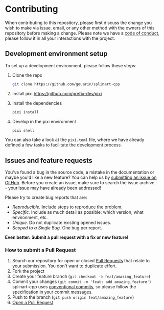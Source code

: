# Contributing

When contributing to this repository, please first discuss the change you wish to make via issue, email, or any other method with the owners of this repository before making a change.
Please note we have a [code of conduct](CODE_OF_CONDUCT.md), please follow it in all your interactions with the project.

## Development environment setup

To set up a development environment, please follow these steps:

1. Clone the repo

   ```sh
   git clone https://github.com/gouarin/splinart-cpp
   ```

2. Install pixi
    https://github.com/prefix-dev/pixi

3. Install the dependencies
   ```bash
   pixi install
   ```

4. Develop in the pixi environment

   ```sh
   pixi shell
   ```

You can also take a look at the `pixi.toml` file, where we have already defined a few tasks to facilitate the development process.

## Issues and feature requests

You've found a bug in the source code, a mistake in the documentation or maybe you'd like a new feature? You can help us by [submitting an issue on GitHub](https://github.com/gouarin/splinart-cpp/issues). Before you create an issue, make sure to search the issue archive -- your issue may have already been addressed!

Please try to create bug reports that are:

- _Reproducible._ Include steps to reproduce the problem.
- _Specific._ Include as much detail as possible: which version, what environment, etc.
- _Unique._ Do not duplicate existing opened issues.
- _Scoped to a Single Bug._ One bug per report.

**Even better: Submit a pull request with a fix or new feature!**

### How to submit a Pull Request

 1. Search our repository for open or closed
    [Pull Requests](https://github.com/gouarin/splinart-cpp/pulls)
    that relate to your submission. You don't want to duplicate effort.
 2. Fork the project
 3. Create your feature branch (`git checkout -b feat/amazing_feature`)
 4. Commit your changes (`git commit -m 'feat: add amazing_feature'`) splinart-cpp uses [conventional commits](https://www.conventionalcommits.org), so please follow the specification in your commit messages.
 5. Push to the branch (`git push origin feat/amazing_feature`)
 6. [Open a Pull Request](https://github.com/gouarin/splinart-cpp/compare?expand=1)
